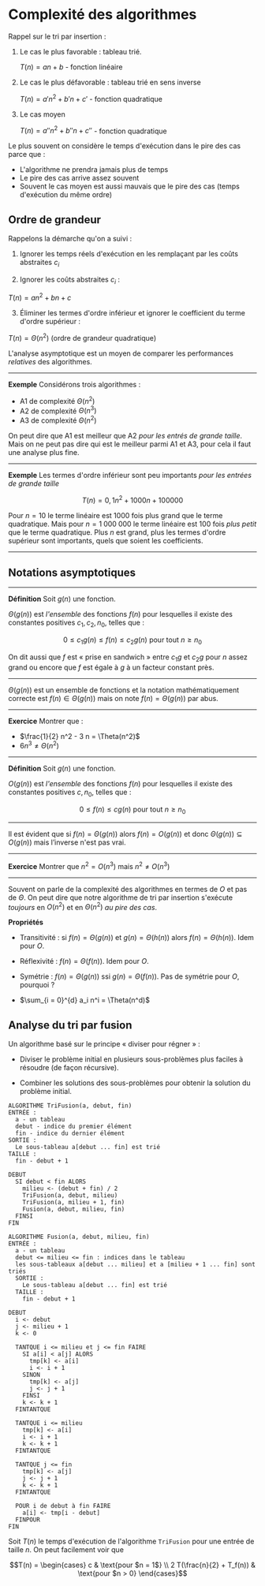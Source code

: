 # Complexité des algorithmes

Rappel sur le tri par insertion :

1. Le cas le plus favorable : tableau trié.

    $`T(n) = a n + b`$ - fonction linéaire

2. Le cas le plus défavorable : tableau trié en sens inverse

    $`T(n) = a' n^2 + b' n + c'`$ - fonction quadratique

3. Le cas moyen

    $`T(n) = a'' n^2 + b'' n + c''`$ - fonction quadratique


Le plus souvent on considère le temps d'exécution dans le pire des cas parce que :

  * L'algorithme ne prendra jamais plus de temps
  * Le pire des cas arrive assez souvent
  * Souvent le cas moyen est aussi mauvais que le pire des cas (temps d'exécution du même ordre)


## Ordre de grandeur

Rappelons la démarche qu'on a suivi :

1. Ignorer les temps réels d'exécution en les remplaçant par les coûts abstraites $`c_i`$

2. Ignorer les coûts abstraites $`c_i`$ :

  $`T(n) = a n^2 + b n + c`$

3. Éliminer les termes d'ordre inférieur et ignorer le coefficient du terme d'ordre supérieur :

  $`T(n) = \Theta(n^2)`$ (ordre de grandeur quadratique)

L'analyse asymptotique est un moyen de comparer les performances *relatives* des algorithmes.

---

**Exemple** Considérons trois algorithmes :

  * A1 de complexité $`\Theta(n^2)`$
  * A2 de complexité $`\Theta(n^3)`$
  * A3 de complexité $`\Theta(n^2)`$

On peut dire que A1 est meilleur que A2 *pour les entrés de grande taille*. Mais on ne peut pas dire qui est le meilleur parmi A1 et A3, pour cela il faut une analyse plus fine.

---

**Exemple** Les termes d'ordre inférieur sont peu importants *pour les entrées de grande taille*

```math
T(n) = 0,1 n^2 + 1000 n + 100000
```

Pour $`n = 10`$ le terme linéaire est 1000 fois plus grand que le terme quadratique. Mais pour $`n = 1\;000\;000`$ le terme linéaire est 100 fois *plus petit* que le terme quadratique. Plus $`n`$ est grand, plus les termes d'ordre supérieur sont importants, quels que soient les coefficients.

---


## Notations asymptotiques

---

**Définition** Soit $`g(n)`$ une fonction.

$`\Theta(g(n))`$ est *l'ensemble* des fonctions $`f(n)`$ pour lesquelles il existe des constantes positives $`c_1, c_2, n_0`$, telles que :

```math
0 \le c_1 g(n) \le f(n) \le c_2 g(n) \text{ pour tout } n \ge n_0
```

On dit aussi que $`f`$ est « prise en sandwich » entre $`c_1 g`$ et $`c_2 g`$ pour $`n`$ assez grand ou encore que $`f`$ est égale à $`g`$ à un facteur constant près.

---

$`\Theta(g(n))`$ est un ensemble de fonctions et la notation mathématiquement correcte est $`f(n) \in \Theta(g(n))`$ mais on note $`f(n) = \Theta(g(n))`$ par abus.

---

**Exercice** Montrer que :

  * $`\frac{1}{2} n^2 - 3 n = \Theta(n^2)`$
  * $`6 n^3 \neq \Theta(n^2)`$

---

**Définition** Soit $`g(n)`$ une fonction.

$`O(g(n))`$ est *l'ensemble* des fonctions $`f(n)`$ pour lesquelles il existe des constantes positives $`c, n_0`$, telles que :

```math
0 \le f(n) \le c g(n) \text{ pour tout } n \ge n_0
```

---

Il est évident que si $`f(n) = \Theta(g(n))`$ alors $`f(n) = O(g(n))`$ et donc $`\Theta(g(n)) \subseteq O(g(n))`$ mais l’inverse n'est pas vrai.

---

**Exercice** Montrer que $`n^2 = O(n^3)`$  mais $`n^2 \neq O(n^3)`$

---

Souvent on parle de la complexité des algorithmes en termes de $`O`$ et pas de $`\Theta`$. On peut dire que notre algorithme de tri par insertion s'exécute *toujours* en $`O(n^2)`$ et en $`\Theta(n^2)`$ *au pire des cas*.


**Propriétés**

  * Transitivité : si $`f(n) = \Theta(g(n))`$ et $`g(n) = \Theta(h(n))`$ alors $`f(n) = \Theta(h(n))`$. Idem pour $`O`$.

  * Réflexivité : $`f(n) = \Theta(f(n))`$. Idem pour $`O`$.

  * Symétrie : $`f(n) = \Theta(g(n)) \text{ ssi } g(n) = \Theta(f(n))`$. Pas de symétrie pour $`O`$, pourquoi ?

  * $`\sum_{i = 0}^{d} a_i n^i = \Theta(n^d)`$

## Analyse du tri par fusion

Un algorithme basé sur le principe « diviser pour régner » :

  * Diviser le problème initial en plusieurs sous-problèmes plus faciles à résoudre (de façon récursive).

  * Combiner les solutions des sous-problèmes pour obtenir la solution du problème initial.

```
ALGORITHME TriFusion(a, debut, fin)
ENTRÉE :
  a - un tableau
  debut - indice du premier élément
  fin - indice du dernier élément
SORTIE :
  Le sous-tableau a[debut ... fin] est trié
TAILLE :
  fin - debut + 1

DEBUT
  SI debut < fin ALORS
    milieu <- (debut + fin) / 2
    TriFusion(a, debut, milieu)
    TriFusion(a, milieu + 1, fin)
    Fusion(a, debut, milieu, fin)
  FINSI
FIN     
```

```
ALGORITHME Fusion(a, debut, milieu, fin)
ENTRÉE :
  a - un tableau
  debut <= milieu <= fin : indices dans le tableau
  les sous-tableaux a[debut ... milieu] et a [milieu + 1 ... fin] sont triés
  SORTIE :
    Le sous-tableau a[debut ... fin] est trié
  TAILLE :
    fin - debut + 1

DEBUT
  i <- debut
  j <- milieu + 1
  k <- 0

  TANTQUE i <= milieu et j <= fin FAIRE
    SI a[i] < a[j] ALORS
      tmp[k] <- a[i]
      i <- i + 1
    SINON
      tmp[k] <- a[j]
      j <- j + 1
    FINSI
    k <- k + 1
  FINTANTQUE

  TANTQUE i <= milieu
    tmp[k] <- a[i]
    i <- i + 1
    k <- k + 1
  FINTANTQUE

  TANTQUE j <= fin
    tmp[k] <- a[j]
    j <- j + 1
    k <- k + 1
  FINTANTQUE

  POUR i de debut à fin FAIRE
    a[i] <- tmp[i - debut]
  FINPOUR
FIN
```

Soit $`T(n)`$ le temps d'exécution de l'algorithme `TriFusion` pour une entrée de taille $`n`$. On peut facilement voir que

```math
T(n) =
\begin{cases}
c & \text{pour $n = 1$} \\
2 T(\frac{n}{2} + T_f(n)) & \text{pour $n > 0}
\end{cases}
```
